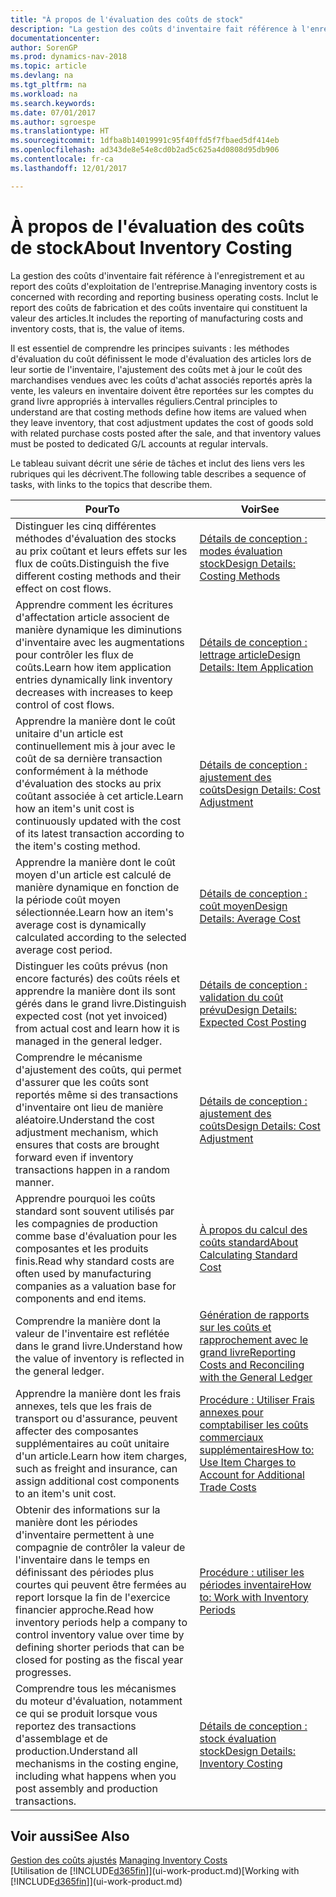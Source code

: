 ```yaml
---
title: "À propos de l'évaluation des coûts de stock"
description: "La gestion des coûts d'inventaire fait référence à l'enregistrement et au report des coûts d'exploitation de l'entreprise. Inclut le report des coûts de fabrication et des coûts inventaire qui constituent la valeur des articles."
documentationcenter: 
author: SorenGP
ms.prod: dynamics-nav-2018
ms.topic: article
ms.devlang: na
ms.tgt_pltfrm: na
ms.workload: na
ms.search.keywords: 
ms.date: 07/01/2017
ms.author: sgroespe
ms.translationtype: HT
ms.sourcegitcommit: 1dfba8b14019991c95f40ffd5f7fbaed5df414eb
ms.openlocfilehash: ad343de8e54e8cd0b2ad5c625a4d0808d95db906
ms.contentlocale: fr-ca
ms.lasthandoff: 12/01/2017

---
```

# <a name="about-inventory-costing"></a><span data-ttu-id="6708c-104">À propos de l'évaluation des coûts de stock</span><span class="sxs-lookup"><span data-stu-id="6708c-104">About Inventory Costing</span></span>
<span data-ttu-id="6708c-105">La gestion des coûts d'inventaire fait référence à l'enregistrement et au report des coûts d'exploitation de l'entreprise.</span><span class="sxs-lookup"><span data-stu-id="6708c-105">Managing inventory costs is concerned with recording and reporting business operating costs.</span></span> <span data-ttu-id="6708c-106">Inclut le report des coûts de fabrication et des coûts inventaire qui constituent la valeur des articles.</span><span class="sxs-lookup"><span data-stu-id="6708c-106">It includes the reporting of manufacturing costs and inventory costs, that is, the value of items.</span></span>  

 <span data-ttu-id="6708c-107">Il est essentiel de comprendre les principes suivants : les méthodes d'évaluation du coût définissent le mode d'évaluation des articles lors de leur sortie de l'inventaire, l'ajustement des coûts met à jour le coût des marchandises vendues avec les coûts d'achat associés reportés après la vente, les valeurs en inventaire doivent être reportées sur les comptes du grand livre appropriés à intervalles réguliers.</span><span class="sxs-lookup"><span data-stu-id="6708c-107">Central principles to understand are that costing methods define how items are valued when they leave inventory, that cost adjustment updates the cost of goods sold with related purchase costs posted after the sale, and that inventory values must be posted to dedicated G/L accounts at regular intervals.</span></span>  

 <span data-ttu-id="6708c-108">Le tableau suivant décrit une série de tâches et inclut des liens vers les rubriques qui les décrivent.</span><span class="sxs-lookup"><span data-stu-id="6708c-108">The following table describes a sequence of tasks, with links to the topics that describe them.</span></span>   

|<span data-ttu-id="6708c-109">**Pour**</span><span class="sxs-lookup"><span data-stu-id="6708c-109">**To**</span></span>|<span data-ttu-id="6708c-110">**Voir**</span><span class="sxs-lookup"><span data-stu-id="6708c-110">**See**</span></span>|  
|------------|-------------|  
|<span data-ttu-id="6708c-111">Distinguer les cinq différentes méthodes d'évaluation des stocks au prix coûtant et leurs effets sur les flux de coûts.</span><span class="sxs-lookup"><span data-stu-id="6708c-111">Distinguish the five different costing methods and their effect on cost flows.</span></span>|[<span data-ttu-id="6708c-112">Détails de conception : modes évaluation stock</span><span class="sxs-lookup"><span data-stu-id="6708c-112">Design Details: Costing Methods</span></span>](design-details-costing-methods.md)|  
|<span data-ttu-id="6708c-113">Apprendre comment les écritures d'affectation article associent de manière dynamique les diminutions d'inventaire avec les augmentations pour contrôler les flux de coûts.</span><span class="sxs-lookup"><span data-stu-id="6708c-113">Learn how item application entries dynamically link inventory decreases with increases to keep control of cost flows.</span></span>|[<span data-ttu-id="6708c-114">Détails de conception : lettrage article</span><span class="sxs-lookup"><span data-stu-id="6708c-114">Design Details: Item Application</span></span>](design-details-item-application.md)|  
|<span data-ttu-id="6708c-115">Apprendre la manière dont le coût unitaire d'un article est continuellement mis à jour avec le coût de sa dernière transaction conformément à la méthode d'évaluation des stocks au prix coûtant associée à cet article.</span><span class="sxs-lookup"><span data-stu-id="6708c-115">Learn how an item's unit cost is continuously updated with the cost of its latest transaction according to the item's costing method.</span></span>|[<span data-ttu-id="6708c-116">Détails de conception : ajustement des coûts</span><span class="sxs-lookup"><span data-stu-id="6708c-116">Design Details: Cost Adjustment</span></span>](design-details-cost-adjustment.md)|  
|<span data-ttu-id="6708c-117">Apprendre la manière dont le coût moyen d'un article est calculé de manière dynamique en fonction de la période coût moyen sélectionnée.</span><span class="sxs-lookup"><span data-stu-id="6708c-117">Learn how an item's average cost is dynamically calculated according to the selected average cost period.</span></span>|[<span data-ttu-id="6708c-118">Détails de conception : coût moyen</span><span class="sxs-lookup"><span data-stu-id="6708c-118">Design Details: Average Cost</span></span>](design-details-average-cost.md)|  
|<span data-ttu-id="6708c-119">Distinguer les coûts prévus (non encore facturés) des coûts réels et apprendre la manière dont ils sont gérés dans le grand livre.</span><span class="sxs-lookup"><span data-stu-id="6708c-119">Distinguish expected cost (not yet invoiced) from actual cost and learn how it is managed in the general ledger.</span></span>|[<span data-ttu-id="6708c-120">Détails de conception : validation du coût prévu</span><span class="sxs-lookup"><span data-stu-id="6708c-120">Design Details: Expected Cost Posting</span></span>](design-details-expected-cost-posting.md)|  
|<span data-ttu-id="6708c-121">Comprendre le mécanisme d'ajustement des coûts, qui permet d'assurer que les coûts sont reportés même si des transactions d'inventaire ont lieu de manière aléatoire.</span><span class="sxs-lookup"><span data-stu-id="6708c-121">Understand the cost adjustment mechanism, which ensures that costs are brought forward even if inventory transactions happen in a random manner.</span></span>|[<span data-ttu-id="6708c-122">Détails de conception : ajustement des coûts</span><span class="sxs-lookup"><span data-stu-id="6708c-122">Design Details: Cost Adjustment</span></span>](design-details-cost-adjustment.md)|  
|<span data-ttu-id="6708c-123">Apprendre pourquoi les coûts standard sont souvent utilisés par les compagnies de production comme base d'évaluation pour les composantes et les produits finis.</span><span class="sxs-lookup"><span data-stu-id="6708c-123">Read why standard costs are often used by manufacturing companies as a valuation base for components and end items.</span></span>|[<span data-ttu-id="6708c-124">À propos du calcul des coûts standard</span><span class="sxs-lookup"><span data-stu-id="6708c-124">About Calculating Standard Cost</span></span>](finance-about-calculating-standard-cost.md)|  
|<span data-ttu-id="6708c-125">Comprendre la manière dont la valeur de l'inventaire est reflétée dans le grand livre.</span><span class="sxs-lookup"><span data-stu-id="6708c-125">Understand how the value of inventory is reflected in the general ledger.</span></span>|[<span data-ttu-id="6708c-126">Génération de rapports sur les coûts et rapprochement avec le grand livre</span><span class="sxs-lookup"><span data-stu-id="6708c-126">Reporting Costs and Reconciling with the General Ledger</span></span>](finance-report-costs-and-reconcile-with-the-general-ledger.md)|  
|<span data-ttu-id="6708c-127">Apprendre la manière dont les frais annexes, tels que les frais de transport ou d'assurance, peuvent affecter des composantes supplémentaires au coût unitaire d'un article.</span><span class="sxs-lookup"><span data-stu-id="6708c-127">Learn how item charges, such as freight and insurance, can assign additional cost components to an item's unit cost.</span></span>|[<span data-ttu-id="6708c-128">Procédure : Utiliser Frais annexes pour comptabiliser les coûts commerciaux supplémentaires</span><span class="sxs-lookup"><span data-stu-id="6708c-128">How to: Use Item Charges to Account for Additional Trade Costs</span></span>](payables-how-assign-item-charges.md)|  
|<span data-ttu-id="6708c-129">Obtenir des informations sur la manière dont les périodes d'inventaire permettent à une compagnie de contrôler la valeur de l'inventaire dans le temps en définissant des périodes plus courtes qui peuvent être fermées au report lorsque la fin de l'exercice financier approche.</span><span class="sxs-lookup"><span data-stu-id="6708c-129">Read how inventory periods help a company to control inventory value over time by defining shorter periods that can be closed for posting as the fiscal year progresses.</span></span>|[<span data-ttu-id="6708c-130">Procédure : utiliser les périodes inventaire</span><span class="sxs-lookup"><span data-stu-id="6708c-130">How to: Work with Inventory Periods</span></span>](finance-how-to-work-with-inventory-periods.md)|  
|<span data-ttu-id="6708c-131">Comprendre tous les mécanismes du moteur d'évaluation, notamment ce qui se produit lorsque vous reportez des transactions d'assemblage et de production.</span><span class="sxs-lookup"><span data-stu-id="6708c-131">Understand all mechanisms in the costing engine, including what happens when you post assembly and production transactions.</span></span>|[<span data-ttu-id="6708c-132">Détails de conception : stock évaluation stock</span><span class="sxs-lookup"><span data-stu-id="6708c-132">Design Details: Inventory Costing</span></span>](design-details-inventory-costing.md)|

## <a name="see-also"></a><span data-ttu-id="6708c-133">Voir aussi</span><span class="sxs-lookup"><span data-stu-id="6708c-133">See Also</span></span>
<span data-ttu-id="6708c-134">[Gestion des coûts ajustés](finance-manage-inventory-costs.md)  </span><span class="sxs-lookup"><span data-stu-id="6708c-134">[Managing Inventory Costs](finance-manage-inventory-costs.md)  </span></span>  
<span data-ttu-id="6708c-135">[Utilisation de [!INCLUDE[d365fin](includes/d365fin_md.md)]](ui-work-product.md)</span><span class="sxs-lookup"><span data-stu-id="6708c-135">[Working with [!INCLUDE[d365fin](includes/d365fin_md.md)]](ui-work-product.md)</span></span>

